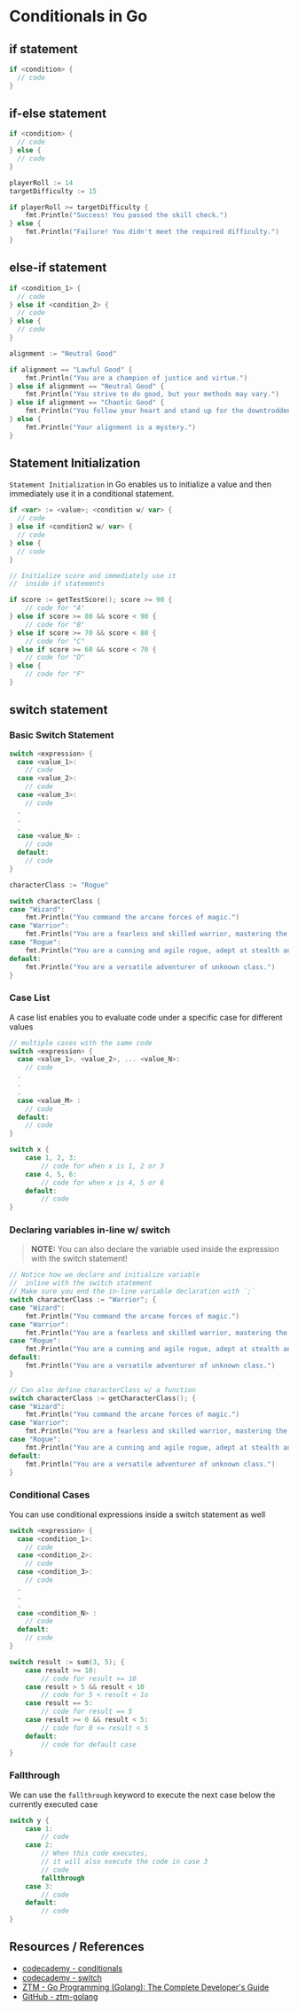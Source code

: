 # Conditionals in Go

## if statement

```go
if <condition> {
  // code
}
```

## if-else statement

```go
if <condition> {
  // code
} else {
  // code
}
```

```go
playerRoll := 14
targetDifficulty := 15

if playerRoll >= targetDifficulty {
    fmt.Println("Success! You passed the skill check.")
} else {
    fmt.Println("Failure! You didn't meet the required difficulty.")
}
```

## else-if statement

```go
if <condition_1> {
  // code
} else if <condition_2> {
  // code
} else {
  // code
}
```

```go
alignment := "Neutral Good"

if alignment == "Lawful Good" {
    fmt.Println("You are a champion of justice and virtue.")
} else if alignment == "Neutral Good" {
    fmt.Println("You strive to do good, but your methods may vary.")
} else if alignment == "Chaotic Good" {
    fmt.Println("You follow your heart and stand up for the downtrodden.")
} else {
    fmt.Println("Your alignment is a mystery.")
}
```

## Statement Initialization

`Statement Initialization` in Go enables us to initialize a value and then immediately use it in a conditional statement.

```go
if <var> := <value>; <condition w/ var> {
  // code
} else if <condition2 w/ var> {
  // code
} else {
  // code
}
```

```go
// Initialize score and immediately use it
//  inside if statements

if score := getTestScore(); score >= 90 {
    // code for "A"
} else if score >= 80 && score < 90 {
    // code for "B"
} else if score >= 70 && score < 80 {
    // code for "C"
} else if score >= 60 && score < 70 {
    // code for "D"
} else {
    // code for "F"
}
```

## switch statement

### Basic Switch Statement

```go
switch <expression> {
  case <value_1>:
    // code
  case <value_2>:
    // code
  case <value_3>:
    // code
  .
  .
  .
  case <value_N> :
    // code
  default:
    // code
}
```

```go
characterClass := "Rogue"

switch characterClass {
case "Wizard":
    fmt.Println("You command the arcane forces of magic.")
case "Warrior":
    fmt.Println("You are a fearless and skilled warrior, mastering the art of combat.")
case "Rogue":
    fmt.Println("You are a cunning and agile rogue, adept at stealth and trickery.")
default:
    fmt.Println("You are a versatile adventurer of unknown class.")
}
```

### Case List

A case list enables you to evaluate code under a specific case for different values

```go
// multiple cases with the same code
switch <expression> {
  case <value_1>, <value_2>, ... <value_N>:
    // code
  .
  .
  .
  case <value_M> :
    // code
  default:
    // code
}
```

```go
switch x {
    case 1, 2, 3:
        // code for when x is 1, 2 or 3
    case 4, 5, 6:
        // code for when x is 4, 5 or 6
    default:
        // code
}
```

### Declaring variables in-line w/ switch

> **NOTE:** You can also declare the variable used inside the expression with the switch statement!

```go
// Notice how we declare and initialize variable
//  inline with the switch statement
// Make sure you end the in-line variable declaration with `;`
switch characterClass := "Warrior"; {
case "Wizard":
    fmt.Println("You command the arcane forces of magic.")
case "Warrior":
    fmt.Println("You are a fearless and skilled warrior, mastering the art of combat.")
case "Rogue":
    fmt.Println("You are a cunning and agile rogue, adept at stealth and trickery.")
default:
    fmt.Println("You are a versatile adventurer of unknown class.")
}
```

```go
// Can also define characterClass w/ a function
switch characterClass := getCharacterClass(); {
case "Wizard":
    fmt.Println("You command the arcane forces of magic.")
case "Warrior":
    fmt.Println("You are a fearless and skilled warrior, mastering the art of combat.")
case "Rogue":
    fmt.Println("You are a cunning and agile rogue, adept at stealth and trickery.")
default:
    fmt.Println("You are a versatile adventurer of unknown class.")
}
```

### Conditional Cases

You can use conditional expressions inside a switch statement as well

```go
switch <expression> {
  case <condition_1>:
    // code
  case <condition_2>:
    // code
  case <condition_3>:
    // code
  .
  .
  .
  case <condition_N> :
    // code
  default:
    // code
}
```

```go
switch result := sum(3, 5); {
    case result >= 10:
        // code for result >= 10
    case result > 5 && result < 10
        // code for 5 < result < 1o
    case result == 5:
        // code for result == 5
    case result >= 0 && result < 5:
        // code for 0 <= result < 5
    default:
        // code for default case
}
```

### Fallthrough

We can use the `fallthrough` keyword to execute the next case below the currently executed case

```go
switch y {
    case 1:
        // code
    case 2:
        // When this code executes,
        // it will also execute the code in case 3
        // code
        fallthrough
    case 3:
        // code
    default:
        // code
}
```

## Resources / References

- [codecademy - conditionals](https://www.codecademy.com/resources/docs/go/conditionals)
- [codecademy - switch](https://www.codecademy.com/resources/docs/go/switch)
- [ZTM - Go Programming (Golang): The Complete Developer's Guide](https://zerotomastery.io/courses/learn-golang/)
- [GitHub - ztm-golang](https://github.com/jayson-lennon/ztm-golang)
